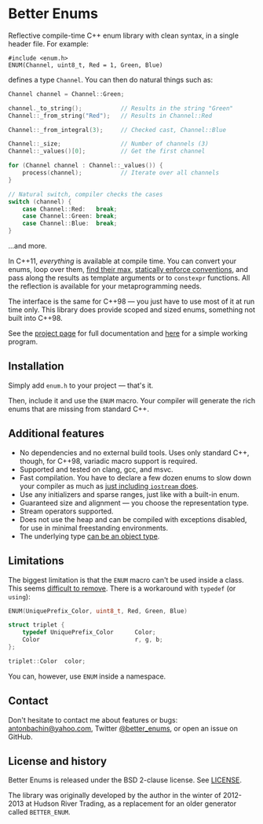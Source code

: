 # Better Enums

Reflective compile-time C++ enum library with clean syntax, in a single header
file. For example:

    #include <enum.h>
    ENUM(Channel, uint8_t, Red = 1, Green, Blue)

defines a type `Channel`. You can then do natural things such as:

```cpp
Channel channel = Channel::Green;

channel._to_string();           // Results in the string "Green"
Channel::_from_string("Red");   // Results in Channel::Red

Channel::_from_integral(3);     // Checked cast, Channel::Blue

Channel::_size;                 // Number of channels (3)
Channel::_values()[0];          // Get the first channel

for (Channel channel : Channel::_values()) {
    process(channel);           // Iterate over all channels
}

// Natural switch, compiler checks the cases
switch (channel) {
    case Channel::Red:   break;
    case Channel::Green: break;
    case Channel::Blue:  break;
}
```

...and more.

In C++11, *everything* is available at compile time. You can convert your enums,
loop over them, [find their max][max],
[statically enforce conventions][enforce], and pass along the results as
template arguments or to `constexpr` functions. All the reflection is available
for your metaprogramming needs.

The interface is the same for C++98 &mdash; you just have to use most of it at
run time only. This library does provide scoped and sized enums, something not
built into C++98.

See the [project page][project] for full documentation and [here][wandbox] for
a simple working program.

[max]:      http://aantron.github.io/better-enums/demo/BitSets.html
[enforce]:  http://aantron.github.io/better-enums/demo/SpecialValues.html
[project]:  http://aantron.github.io/better-enums
[wandbox]: http://melpon.org/wandbox/permlink/pdlAAGoxnjqG6FRI

## Installation

Simply add `enum.h` to your project &mdash; that's it.

Then, include it and use the `ENUM` macro. Your compiler will generate the rich
enums that are missing from standard C++.

## Additional features

- No dependencies and no external build tools. Uses only standard C++, though,
  for C++98, variadic macro support is required.
- Supported and tested on clang, gcc, and msvc.
- Fast compilation. You have to declare a few dozen enums to slow down your
  compiler as much as [just including `iostream` does][performance].
- Use any initializers and sparse ranges, just like with a built-in enum.
- Guaranteed size and alignment &mdash; you choose the representation type.
- Stream operators supported.
- Does not use the heap and can be compiled with exceptions disabled, for use in
  minimal freestanding environments.
- The underlying type [can be an object type][underlying].

[performance]: http://aantron.github.io/better-enums/Performance.html
[underlying]: http://aantron.github.io/better-enums/demo/NonIntegralUnderlyingTypes.html

## Limitations

The biggest limitation is that the `ENUM` macro can't be used inside a class.
This seems [difficult to remove][nested]. There is a workaround with `typedef`
(or `using`):

```cpp
ENUM(UniquePrefix_Color, uint8_t, Red, Green, Blue)

struct triplet {
    typedef UniquePrefix_Color      Color;
    Color                           r, g, b;
};

triplet::Color  color;
```

You can, however, use `ENUM` inside a namespace.

[nested]: http://aantron.github.io/better-enums/DesignDecisionsFAQ.html#NoEnumInsideClass

## Contact

Don't hesitate to contact me about features or bugs:
[antonbachin@yahoo.com][email], Twitter [@better_enums][twitter], or open an
issue on GitHub.

[email]:   mailto:antonbachin@yahoo.com
[twitter]: https://twitter.com/better_enums

## License and history

Better Enums is released under the BSD 2-clause license. See
[LICENSE](https://github.com/aantron/better-enums/blob/master/LICENSE).

The library was originally developed by the author in the winter of 2012-2013 at
Hudson River Trading, as a replacement for an older generator called
`BETTER_ENUM`.
